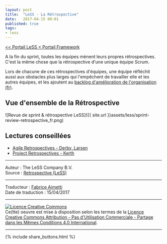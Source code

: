 ```yaml
---
layout: post
title:  "LeSS - La Rétrospective"
date:   2017-04-15 00:01
published: true
tags:
- less
---
```


[<< Portail LeSS < Portail Framework](http://www.les-traducteurs-agiles.org/2016/12/28/less-portail-framework.html)

A la fin du sprint, toutes les équipes mènent leurs propres rétrospectives. C'est la même chose que la rétrospective d'une unique équipe Scrum.

Lors de chacune de ces rétrospectives d'équipes, une équipe réfléchit aussi aux obstacles plus larges qui l'empêchent de travailler elle et les autres équipes, et les ajoutent au [backlog d'amélioration de l'organisation (fr)](http://www.les-traducteurs-agiles.org/2016/12/29/less-service-d-amelioration.html).

## Vue d'ensemble de la Rétrospective

![Revue de sprint & rétrospective LeSS]({{ site.url }}assets/less/sprint-review-retrospective_fr.png)

## Lectures conseillées

* [Agile Retrospectives - Derby, Larsen](https://www.amazon.com/Agile-Retrospectives-Making-Teams-Great/dp/0977616649)
* [Project Retrospectives - Kerth](https://www.amazon.com/Project-Retrospectives-Handbook-Team-Reviews/dp/0932633447)


---
Auteur : The LeSS Company B.V.  
Source : [Retrospective (LeSS)](http://less.works/less/framework/retrospective.html)  

---
Traducteur : [Fabrice Aimetti](http://www.fabrice-aimetti.fr/)  
Date de traduction : 15/04/2017  

---

<a rel="license" href="http://creativecommons.org/licenses/by-nc-sa/4.0/"><img alt="Licence Creative Commons" style="border-width:0" src="http://i.creativecommons.org/l/by-nc-sa/4.0/88x31.png" /></a><br />Ce(tte) oeuvre est mise à disposition selon les termes de la <a rel="license" href="http://creativecommons.org/licenses/by-nc-sa/4.0/">Licence Creative Commons Attribution - Pas d'Utilisation Commerciale - Partage dans les Mêmes Conditions 4.0 International</a>.

---

{% include share_buttons.html %}
